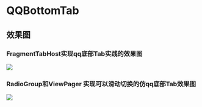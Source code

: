 # QQBottomTab

## 效果图

### FragmentTabHost实现qq底部Tab实践的效果图
![](http://ww3.sinaimg.cn/large/9fe4afa0jw1f8szzo4g0rg209c0gdq4i.gif)

### RadioGroup和ViewPager 实现可以滑动切换的仿qq底部Tab效果图
![](http://ww1.sinaimg.cn/large/9fe4afa0gw1f8t00ub0hng208l0ekabn.gif)

